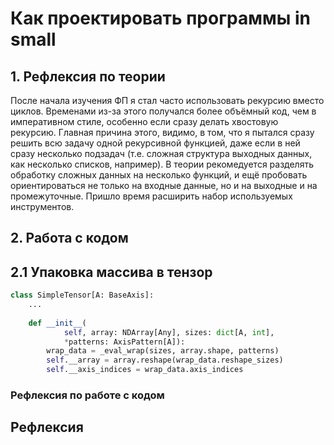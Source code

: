 # Как проектировать программы in small

## 1. Рефлексия по теории
После начала изучения ФП я стал часто использовать рекурсию вместо циклов.
Временами из-за этого получался более объёмный код, чем в императивном стиле,
особенно если сразу делать хвостовую рекурсию.
Главная причина этого, видимо, в том, что я пытался сразу решить всю задачу
одной рекурсивной функцией, даже если в ней сразу несколько подзадач
(т.е. сложная структура выходных данных, как несколько списков, например).
В теории рекомедуется разделять обработку сложных данных на несколько функций,
и ещё пробовать ориентироваться не только на входные данные,
но и на выходные и на промежуточные.
Пришло время расширить набор используемых инструментов.


## 2. Работа с кодом

## 2.1 Упаковка массива в тензор
```Python
class SimpleTensor[A: BaseAxis]:
    ...
    
    def __init__(
            self, array: NDArray[Any], sizes: dict[A, int],
            *patterns: AxisPattern[A]):
        wrap_data = _eval_wrap(sizes, array.shape, patterns)
        self.__array = array.reshape(wrap_data.reshape_sizes)
        self.__axis_indices = wrap_data.axis_indices
```


### Рефлексия по работе с кодом


## Рефлексия
